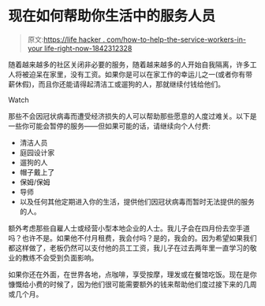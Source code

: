 # 现在如何帮助你生活中的服务人员

> 原文:[https://life hacker . com/how-to-help-the-service-workers-in-your life-right-now-1842312328](https://lifehacker.com/how-to-help-the-service-workers-in-your-life-right-now-1842312328)

随着越来越多的社区关闭非必要的服务，随着越来越多的人开始自我隔离，许多工人将被迫呆在家里，没有工资。如果你是可以在家工作的幸运儿之一(或者你有带薪休假)，而且你还能请得起清洁工或遛狗的人，那就继续付钱给他们。

Watch

那些不会因冠状病毒而遭受经济损失的人可以帮助那些愿意的人度过难关。以下是一些你可能会暂停的服务——但如果可能的话，请继续向个人付费:

*   清洁人员
*   庭园设计家
*   遛狗的人
*   帽子戴上了
*   保姆/保姆
*   导师
*   以及任何其他定期进入你的生活，提供他们因冠状病毒而暂时无法提供的服务的人。

额外考虑那些自雇人士或经营小型本地企业的人士。我儿子会在四月份去空手道吗？也许不是。如果他不付月租费，我会付吗？是的，我会的。因为希望如果我们都这样做了，老板仍然可以支付他的员工工资，我儿子在过去两年里一直学习的敬业的教练不会受到负面影响。

如果你还在外面，在世界各地，点咖啡，享受按摩，理发或在餐馆吃饭。现在是你慷慨给小费的时候了，因为他们很可能需要额外的钱来帮助他们度过接下来的几周或几个月。